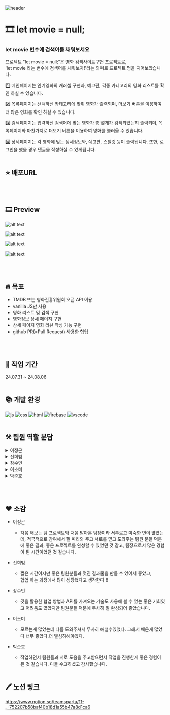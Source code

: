 ![header](https://capsule-render.vercel.app/api?type=waving&height=200&color=cabdeb&text=십일워%20팀프로젝트&fontColor=252031&fontAlignY=37&fontSize=50)

# 🎞️ let movie = null;

### let movie 변수에 검색어를 채워보세요

프로젝트 "let movie = null;"은 영화 검색사이트구현 프로젝트로,<br/>
'let movie 라는 변수에 검색어를 채워보자!'라는 의미로 프로젝트 명을 지어보았습니다.

1️⃣ 메인페이지는 인기영화의 캐러셀 구현과, 예고편, 각종 카테고리의 영화 리스트를 확인 하실 수 있습니다.

2️⃣ 목록페이지는 선택하신 카테고리에 맞춰 영화가 출력되며, 더보기 버튼을 이용하여 더 많은 영화를 확인 하실 수 있습니다.

3️⃣ 검색페이지는 입력하신 검색어에 맞는 영화가 총 몇개가 검색되었는지 출력되며, 목록페이지와 마찬가지로 더보기 버튼을 이용하여 영화를 불러올 수 있습니다.

4️⃣ 상세페이지는 각 영화에 맞는 상세정보와, 예고편, 스틸컷 등이 출력됩니다.
또한, 로그인을 했을 경우 댓글을 작성하실 수 있게됩니다.
<br/><br/>

## ⭐ 배포URL

<br/><br/>

## 🎞️ Preview

![alt text](./readme/image.png)
<br/>

![alt text](./readme/main.gif)
<br/>

![alt text](./readme/list.gif)
<br/>

![alt text](./readme/detail.gif)

<br/><br/>

## 🔥 목표

- TMDB 또는 영화진흥위원회 오픈 API 이용
- vanilla JS만 사용
- 영화 리스트 및 검색 구현
- 영화정보 상세 페이지 구현
- 상세 페이지 영화 리뷰 작성 기능 구현
- github PR(=Pull Request) 사용한 협업

<br/><br/>

## 📆 작업 기간

24.07.31 ~ 24.08.06
<br/><br/>

## 📚 개발 환경

![js](https://img.shields.io/badge/JavaScript-F7DF1E?style=for-the-badge&logo=JavaScript&logoColor=white)
![css](https://img.shields.io/badge/CSS3-1572B6?style=for-the-badge&logo=css3&logoColor=white)
![html](https://img.shields.io/badge/HTML-239120?style=for-the-badge&logo=html5&logoColor=white)
![firebase](https://img.shields.io/badge/Firebase-039BE5?style=for-the-badge&logo=Firebase&logoColor=white)
![vscode](https://img.shields.io/badge/Made%20for-VSCode-1f425f.svg)
<br/><br/>

## ⚒️ 팀원 역할 분담

<details>
    <summary>이정곤</summary>

    - 상세페이지 (TMDB API)
        - 영화 정보 불러오기
        - 영화 스틸컷 불러오기

</details>

<details>
    <summary>신희범</summary>

    - 메인 페이지
        - 무한 캐러셀 기능
            - setinterval 이용하여 자동 슬라이드 구현
            - 페이지네이션 구현
        - 예고편 영상 가져오기
            - TMDB Videos api 사용
            - 영화 id값에 맞는 해당 영상 불러오기
            - youtube iframe 연결
        - 카테고리별 영화 리스트 가져오기
            - TMDB movie api 사용
            - 상영중, 상영 예정, 인기 영화 출력

</details>

<details>
    <summary>장수인</summary>
    
    - 검색페이지
        - TMDB Search API 이용
        - 검색어에 맞춰서 영화 불러오기
        - 더보기 클릭시 영화 정보 갱신
        - 검색된 영화갯수 출력
</details>

<details>
    <summary>이소미</summary>
    
    - 목록 페이지
        - TMDB API 이용하여 영화 불러오기
        - 더보기 클릭시 영화정보 갱신
</details>

<details>
    <summary>박준호</summary>
    
    - 로그인, 회원가입
        - 아이디, 비밀번호를 이용한 간단한 회원가입 기능구현
        - localStorage에 로그인 여부 저장하여 확인
    - 상세페이지 (Firebase)
        - 관련 영상
            - 각 영화별 관련 영상 최대 3개까지 출력
        - 댓글페이지 구현
            - Firebase에 각 영화별로 댓글정보 저장
            - 로그인 정보에 맞춰서 수정,삭제버튼 노출
            - 댓글별 좋아요기능 추가
</details>

<br/><br/>

## ❤️ 소감

- 이정곤
  - 처음 해보는 팀 프로젝트와 처음 맡아본 팀장이라 서투르고 미숙한 면이 많았는데, 적극적으로 참여해서 잘 따라와 주고 서로를 믿고 도와주는 팀원 분들 덕분에 좋은 결과, 좋은 프로젝트를 완성할 수 있었던 것 같고, 팀장으로서 많은 경험이 된 시간이었던 것 같습니다.
- 신희범
  - 짧은 시간이지만 좋은 팀원분들과 멋진 결과물을 만들 수 있어서 좋았고,<br/>
    협업 하는 과정에서 많이 성장했다고 생각한다 !!
    <br/>
- 장수인
  - 깃을 활용한 협업 방법과 API를 가져오는 기술도 사용해 볼 수 있는 좋은 기회였고 어려움도 많았지만 팀원분들 덕분에 무사히 잘 완성되어 좋았습니다.
    <br/>
- 이소미

  - 모르는게 많았는데 다들 도와주셔서 무사히 해낼수있었다. 그래서 배운게 많았다 너무 좋았다.더 열심히해야겠다.
    <br/>

- 박준호
  - 작업하면서 팀원들과 서로 도움을 주고받으면서 작업을 진행한게 좋은 경험이 된 것 같습니다. 다들 수고하셨고 감사했습니다.
    <br/><br/>

## 🖊️ 노션 링크

https://www.notion.so/teamsparta/11-_-752207b58baf40b18d1a55b47a8d1ca6
